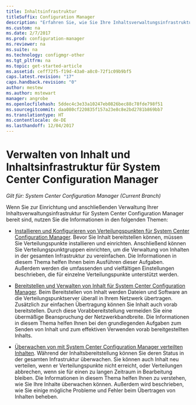 ```yaml
---
title: Inhaltsinfrastruktur
titleSuffix: Configuration Manager
description: "Erfahren Sie, wie Sie Ihre Inhaltsverwaltungsinfrastruktur für System Center Configuration Manager bereitstellen und anschließend verwalten können."
ms.custom: na
ms.date: 2/7/2017
ms.prod: configuration-manager
ms.reviewer: na
ms.suite: na
ms.technology: configmgr-other
ms.tgt_pltfrm: na
ms.topic: get-started-article
ms.assetid: ceff72f5-f19d-43a0-a8c0-72f1c09b9bf5
caps.latest.revision: "17"
caps.handback.revision: "0"
author: mestew
ms.author: mstewart
manager: angrobe
ms.openlocfilehash: 5ddec4c3e33a10247eb0826bec88c78fde798f51
ms.sourcegitcommit: daa080cf220835f157a23e8c8e2bd2781b869bb7
ms.translationtype: HT
ms.contentlocale: de-DE
ms.lasthandoff: 12/04/2017
---
```

# <a name="manage-content-and-content-infrastructure-for-system-center-configuration-manager"></a>Verwalten von Inhalt und Inhaltsinfrastruktur für System Center Configuration Manager

*Gilt für: System Center Configuration Manager (Current Branch)*

Wenn Sie zur Einrichtung und anschließenden Verwaltung Ihrer Inhaltsverwaltungsinfrastruktur für System Center Configuration Manager bereit sind, nutzen Sie die Informationen in den folgenden Themen:  

-   [Installieren und Konfigurieren von Verteilungspunkten für System Center Configuration Manager](../../../../core/servers/deploy/configure/install-and-configure-distribution-points.md). Bevor Sie Inhalt bereitstellen können, müssen Sie Verteilungspunkte installieren und einrichten. Anschließend können Sie Verteilungspunktgruppen einrichten, um die Verwaltung von Inhalten in der gesamten Infrastruktur zu vereinfachen. Die Informationen in diesem Thema helfen Ihnen beim Ausführen dieser Aufgaben. Außerdem werden die umfassenden und vielfältigen Einstellungen beschrieben, die für einzelne Verteilungspunkte unterstützt werden.  

-   [Bereitstellen und Verwalten von Inhalt für System Center Configuration Manager](../../../../core/servers/deploy/configure/deploy-and-manage-content.md). Beim Bereitstellen von Inhalt werden Dateien und Software an die Verteilungspunktserver überall in Ihrem Netzwerk übertragen. Zusätzlich zur einfachen Übertragung können Sie Inhalt auch vorab bereitstellen. Durch diese Vorabbereitstellung vermeiden Sie eine übermäßige Beanspruchung der Netzwerkbandbreite. Die Informationen in diesem Thema helfen Ihnen bei den grundlegenden Aufgaben zum Senden von Inhalt und zum effektiven Verwenden vorab bereitgestellten Inhalts.  

-   [Überwachen von mit System Center Configuration Manager verteilten Inhalten](../../../../core/servers/deploy/configure/monitor-content-you-have-distributed.md). Während der Inhaltsbereitstellung können Sie deren Status in der gesamten Infrastruktur überwachen. Sie können auch Inhalt neu verteilen, wenn er Verteilungspunkte nicht erreicht, oder Verteilungen abbrechen, wenn sie für einen zu langen Zeitraum in Bearbeitung bleiben. Die Informationen in diesem Thema helfen Ihnen zu verstehen, wie Sie Ihre Inhalte überwachen können. Außerdem wird beschrieben, wie Sie einige mögliche Probleme und Fehler beim Übertragen von Inhalten beheben.  
